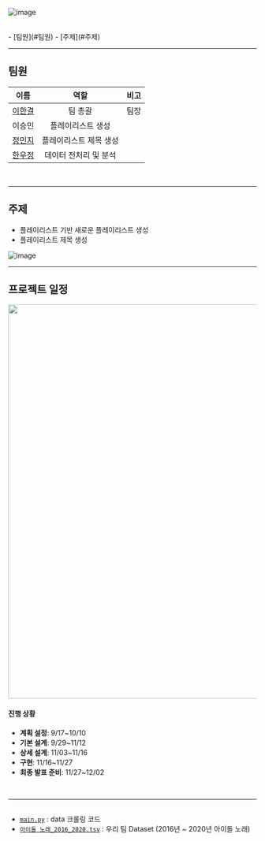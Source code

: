 ![image](https://user-images.githubusercontent.com/45448731/100836430-a14e0500-34b2-11eb-915f-1a19cbf82169.png)

<br>
- [팀원](#팀원)  
- [주제](#주제)  

---
## 팀원 
이름|역할|비고 
:---:|:---:|:---:
[이한결](https://github.com/gyeoldere)|팀 총괄|팀장
이승민|플레이리스트 생성|
[정민지](https://github.com/minji-o-j)|플레이리스트 제목 생성|
[한우정](https://github.com/dnwjddl)|데이터 전처리 및 분석|
<br>

---
## 주제
- 플레이리스트 기반 새로운 플레이리스트 생성
- 플레이리스트 제목 생성  

![image](https://user-images.githubusercontent.com/45448731/96713427-88463480-13db-11eb-9f64-14eeeeabc5ab.png)
<br>

---
## 프로젝트 일정
<img src="https://user-images.githubusercontent.com/45448731/100837059-cf801480-34b3-11eb-8021-3e142db708e8.png" width="800px"/>  

#### 진행 상황
- **계획 설정**: 9/17~10/10
- **기본 설계**: 9/29~11/12
- **상세 설계**: 11/03~11/16
- **구현**: 11/16~11/27
- **최종 발표 준비**: 11/27~12/02
<br>

---
## 
- [`main.py`](https://github.com/gyeoldere/MuTube/blob/master/main.py) : data 크롤링 코드   
- [`아이돌 노래_2016_2020.tsv`](https://github.com/gyeoldere/MuTube/blob/master/%EC%95%84%EC%9D%B4%EB%8F%8C%20%EB%85%B8%EB%9E%98_2016_2020.tsv) : 우리 팀 Dataset (2016년 ~ 2020년 아이돌 노래)
